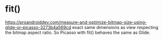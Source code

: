 # fit()
https://proandroiddev.com/measure-and-optimize-bitmap-size-using-glide-or-picasso-3273b4a569cd
exact same dimensions as view respecting the bitmap aspect ratio. So Picasso with fit() behaves the same as Glide.
